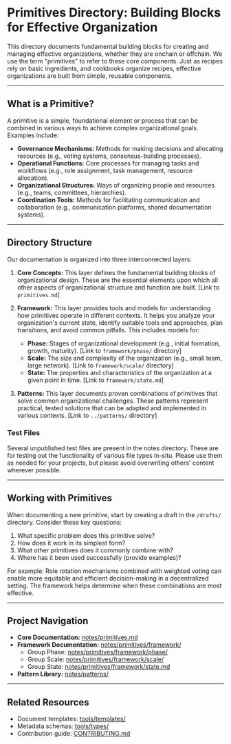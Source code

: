 # Primitives Directory: Building Blocks for Effective Organization

This directory documents fundamental building blocks for creating and managing effective organizations, whether they are onchain or offchain.  We use the term "primitives" to refer to these core components.  Just as recipes rely on basic ingredients, and cookbooks organize recipes, effective organizations are built from simple, reusable components.

---

## What is a Primitive?

A primitive is a simple, foundational element or process that can be combined in various ways to achieve complex organizational goals.  Examples include:

* **Governance Mechanisms:**  Methods for making decisions and allocating resources (e.g., voting systems, consensus-building processes).
* **Operational Functions:** Core processes for managing tasks and workflows (e.g., role assignment, task management, resource allocation).
* **Organizational Structures:** Ways of organizing people and resources (e.g., teams, committees, hierarchies).
* **Coordination Tools:** Methods for facilitating communication and collaboration (e.g., communication platforms, shared documentation systems).

---

## Directory Structure

Our documentation is organized into three interconnected layers:

1. **Core Concepts:**  This layer defines the fundamental building blocks of organizational design.  These are the essential elements upon which all other aspects of organizational structure and function are built. [Link to `primitives.md`]

2. **Framework:** This layer provides tools and models for understanding how primitives operate in different contexts. It helps you analyze your organization's current state, identify suitable tools and approaches, plan transitions, and avoid common pitfalls. This includes models for:

    * **Phase:**  Stages of organizational development (e.g., initial formation, growth, maturity). [Link to `framework/phase/` directory]
    * **Scale:**  The size and complexity of the organization (e.g., small team, large network). [Link to `framework/scale/` directory]
    * **State:**  The properties and characteristics of the organization at a given point in time. [Link to `framework/state.md`]

3. **Patterns:** This layer documents proven combinations of primitives that solve common organizational challenges. These patterns represent practical, tested solutions that can be adapted and implemented in various contexts. [Link to `../patterns/` directory]

### Test Files

Several unpublished test files are present in the notes directory. These are for testing out the functionality of various file types in-situ. Please use them as needed for your projects, but please avoid overwriting others' content wherever possible.

---

## Working with Primitives

When documenting a new primitive, start by creating a draft in the `/drafts/` directory.  Consider these key questions:

1. What specific problem does this primitive solve?
2. How does it work in its simplest form?
3. What other primitives does it commonly combine with?
4. Where has it been used successfully (provide examples)?

For example:  Role rotation mechanisms combined with weighted voting can enable more equitable and efficient decision-making in a decentralized setting.  The framework helps determine when these combinations are most effective.

---

## Project Navigation

* **Core Documentation:** [notes/primitives.md](notes/primitives.md)
* **Framework Documentation:** [notes/primitives/framework/](notes/primitives/framework/)
    * Group Phase: [notes/primitives/framework/phase/](notes/primitives/framework/phase/)
    * Group Scale: [notes/primitives/framework/scale/](notes/primitives/framework/scale/)
    * Group State: [notes/primitives/framework/state.md](notes/primitives/framework/state.md)
* **Pattern Library:** [notes/patterns/](notes/patterns/)

---

## Related Resources

* Document templates: [tools/templates/](tools/templates/)
* Metadata schemas: [tools/types/](tools/types/)
* Contribution guide: [CONTRIBUTING.md](CONTRIBUTING.md)